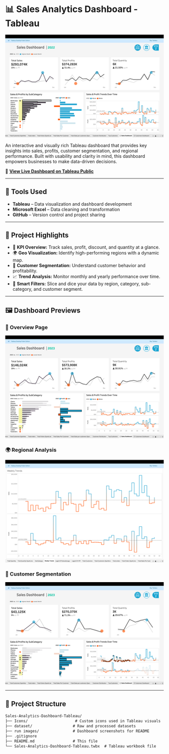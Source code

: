 # 📊 Sales Analytics Dashboard - Tableau

![Dashboard Banner](images/1.png)

An interactive and visually rich Tableau dashboard that provides key insights into sales, profits, customer segmentation, and regional performance. Built with usability and clarity in mind, this dashboard empowers businesses to make data-driven decisions.

🔗 **[View Live Dashboard on Tableau Public](https://public.tableau.com/app/profile/mahmoud.mohamed2232/viz/Sales-Analytics-Dashboard-Tableau/CustomersDashboard)**


---

## 🧰 Tools Used

- **Tableau** – Data visualization and dashboard development  
- **Microsoft Excel** – Data cleaning and transformation  
- **GitHub** – Version control and project sharing  

---

## 📌 Project Highlights

- 🎯 **KPI Overview:** Track sales, profit, discount, and quantity at a glance.
- 🌍 **Geo Visualization:** Identify high-performing regions with a dynamic map.
- 👥 **Customer Segmentation:** Understand customer behavior and profitability.
- 📈 **Trend Analysis:** Monitor monthly and yearly performance over time.
- 🧠 **Smart Filters:** Slice and dice your data by region, category, sub-category, and customer segment.

---

## 🖼️ Dashboard Previews

### 📌 Overview Page
![Overview](images/2.png)

### 🌍 Regional Analysis
![Regional Analysis](images/3.png)

### 👥 Customer Segmentation
![Customer Segmentation](images/4.png)

---

## 📁 Project Structure

```plaintext
Sales-Analytics-Dashboard-Tableau/
├── Icons/                     # Custom icons used in Tableau visuals
├── dataset/                  # Raw and processed datasets
├── run images/               # Dashboard screenshots for README
├── .gitignore
├── README.md                 # This file
└── Sales-Analytics-Dashboard-Tableau.twbx  # Tableau workbook file
